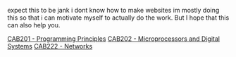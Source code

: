 expect this to be jank i dont know how to make websites
im mostly doing this so that i can motivate myself to actually do the work. But I hope that this can also help you.

[CAB201 - Programming Principles](https://shambp.github.io/QUT-IT-Study-Guide/CAB201)
[CAB202 - Microprocessors and Digital Systems](https://shambp.github.io/QUT-IT-Study-Guide/CAB202)
[CAB222 - Networks](https://shambp.github.io/QUT-IT-Study-Guide/CAB222)
